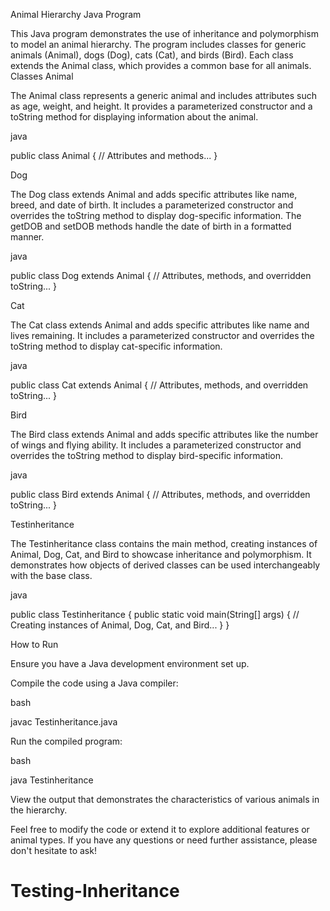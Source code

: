Animal Hierarchy Java Program

This Java program demonstrates the use of inheritance and polymorphism to model an animal hierarchy. The program includes classes for generic animals (Animal), dogs (Dog), cats (Cat), and birds (Bird). Each class extends the Animal class, which provides a common base for all animals.
Classes
Animal

The Animal class represents a generic animal and includes attributes such as age, weight, and height. It provides a parameterized constructor and a toString method for displaying information about the animal.

java

public class Animal {
// Attributes and methods...
}

Dog

The Dog class extends Animal and adds specific attributes like name, breed, and date of birth. It includes a parameterized constructor and overrides the toString method to display dog-specific information. The getDOB and setDOB methods handle the date of birth in a formatted manner.

java

public class Dog extends Animal {
// Attributes, methods, and overridden toString...
}

Cat

The Cat class extends Animal and adds specific attributes like name and lives remaining. It includes a parameterized constructor and overrides the toString method to display cat-specific information.

java

public class Cat extends Animal {
// Attributes, methods, and overridden toString...
}

Bird

The Bird class extends Animal and adds specific attributes like the number of wings and flying ability. It includes a parameterized constructor and overrides the toString method to display bird-specific information.

java

public class Bird extends Animal {
// Attributes, methods, and overridden toString...
}

Testinheritance

The Testinheritance class contains the main method, creating instances of Animal, Dog, Cat, and Bird to showcase inheritance and polymorphism. It demonstrates how objects of derived classes can be used interchangeably with the base class.

java

public class Testinheritance {
public static void main(String[] args) {
// Creating instances of Animal, Dog, Cat, and Bird...
}
}

How to Run

Ensure you have a Java development environment set up.

Compile the code using a Java compiler:

bash

javac Testinheritance.java

Run the compiled program:

bash

java Testinheritance

View the output that demonstrates the characteristics of various animals in the hierarchy.

Feel free to modify the code or extend it to explore additional features or animal types. If you have any questions or need further assistance, please don't hesitate to ask!
# Testing-Inheritance

